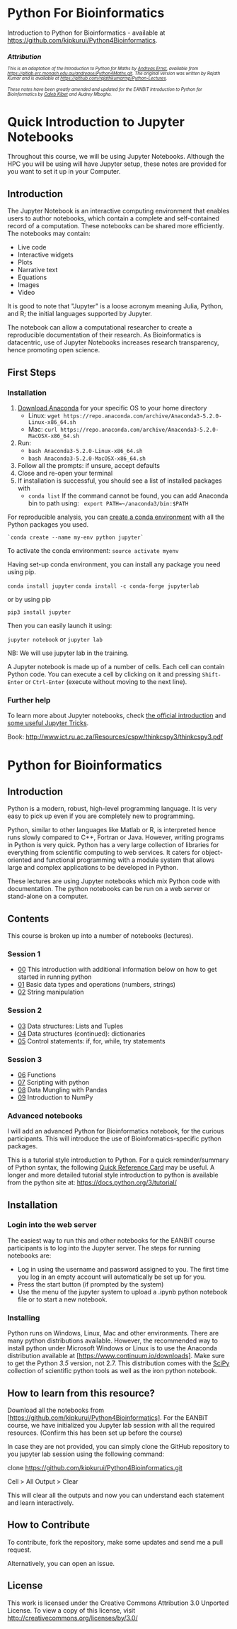 # Python For Bioinformatics

Introduction to Python for Bioinformatics - available at https://github.com/kipkurui/Python4Bioinformatics.

<small><small><i>

## Attribution
This is an adaptation of the Introduction to Python for Maths by [Andreas Ernst](http://users.monash.edu.au/~andreas), available from https://gitlab.erc.monash.edu.au/andrease/Python4Maths.git. The original version was written by Rajath Kumar and is available at https://github.com/rajathkumarmp/Python-Lectures.

These notes have been greatly amended and updated for the EANBiT Introduction to Python for Bioinformatics by [Caleb Kibet](https://twitter.com/calkibet) and Audrey Mbogho. 
</small></small></i>

# Quick Introduction to Jupyter Notebooks

Throughout this course, we will be using Jupyter Notebooks. Although the HPC you will be using will have Jupyter setup, these notes are provided for you want to set it up in your Computer. 

## Introduction
The Jupyter Notebook is an interactive computing environment that enables users to author notebooks, which contain a complete and self-contained record of a computation. These notebooks can be shared more efficiently. The notebooks may contain:
* Live code
* Interactive widgets
* Plots
* Narrative text
* Equations
* Images
* Video

It is good to note that "Jupyter" is a loose acronym meaning Julia, Python, and R; the initial languages supported by Jupyter. 

The notebook can allow a computational researcher to create a reproducible documentation of their research. As Bioinformatics is datacentric, use of Jupyter Notebooks increases research transparency, hence promoting open science. 

## First Steps

### Installation

1. [Download Anaconda](https://www.anaconda.com/download/) for your specific OS to your home directory
    - Linux: `wget https://repo.anaconda.com/archive/Anaconda3-5.2.0-Linux-x86_64.sh`
    - Mac: `curl https://repo.anaconda.com/archive/Anaconda3-5.2.0-MacOSX-x86_64.sh`
2. Run:
    - `bash Anaconda3-5.2.0-Linux-x86_64.sh`
    - `bash Anaconda3-5.2.0-MacOSX-x86_64.sh`
3. Follow all the prompts: if unsure, accept defaults
4. Close and re-open your terminal
5. If installation is successful, you should see a list of installed packages with
    - `conda list`
If the command cannot be found, you can add Anaconda bin to path using:
    ` export PATH=~/anaconda3/bin:$PATH`

For reproducible analysis, you can [create a conda environment](https://conda.io/docs/user-guide/tasks/manage-environments.html) with all the Python packages you used.

    `conda create --name my-env python jupyter`
    
To activate the conda environment:
    `source activate myenv`

Having set-up conda environment, you can install any package you need using pip. 

`conda install jupyter`
`conda install -c conda-forge jupyterlab`

or by using pip

`pip3 install jupyter`

Then you can easily launch it using:

`jupyter notebook` or `jupyter lab`

NB: We will use jupyter lab in the training. 


A Jupyter notebook is made up of a number of cells. Each cell can contain Python code. You can execute a cell by clicking on it and pressing `Shift-Enter` or `Ctrl-Enter` (execute without moving to the next line). 

    
### Further help

To learn more about Jupyter notebooks, check [the official introduction](http://nbviewer.jupyter.org/github/jupyter/notebook/blob/master/docs/source/examples/Notebook/Notebook%20Basics.ipynb) and [some useful Jupyter Tricks](https://www.dataquest.io/blog/jupyter-notebook-tips-tricks-shortcuts/). 

Book: http://www.ict.ru.ac.za/Resources/cspw/thinkcspy3/thinkcspy3.pdf

# Python for Bioinformatics

## Introduction

Python is a modern, robust, high-level programming language. It is very easy to pick up even if you are completely new to programming. 

Python, similar to other languages like Matlab or R, is interpreted hence runs slowly compared to C++, Fortran or Java. However, writing programs in Python is very quick. Python has a very large collection of libraries for everything from scientific computing to web services. It caters for object-oriented and functional programming with a module system that allows large and complex applications to be developed in Python. 

These lectures are using Jupyter notebooks which mix Python code with documentation. The python notebooks can be run on a web server or stand-alone on a computer.


## Contents

This course is broken up into a number of notebooks (lectures).
### Session 1
* [00](Intro-to-Python/00.ipynb) This introduction with additional information below on how to get started in running python
* [01](Intro-to-Python/01.ipynb) Basic data types and operations (numbers, strings) 
* [02](Intro-to-Python/02.ipynb) String manipulation 
### Session 2
* [03](Intro-to-Python/03.ipynb) Data structures: Lists and Tuples
* [04](Intro-to-Python/04.ipynb) Data structures (continued): dictionaries
* [05](Intro-to-Python/05.ipynb) Control statements: if, for, while, try statements
### Session 3
* [06](Intro-to-Python/06.ipynb) Functions
* [07](Intro-to-Python/07.ipynb) Scripting with python
* [08](Intro-to-Python/08.ipynb) Data Mungling with Pandas
* [09](Intro-to-Python/09.ipynb) Introduction to NumPy

### Advanced notebooks
I will add an advanced Python for Bioinformatics notebook, for the curious participants. This will introduce the use of Bioinformatics-specific python packages.


This is a tutorial style introduction to Python. For a quick reminder/summary of Python syntax, the following [Quick Reference Card](http://www.cs.put.poznan.pl/csobaniec/software/python/py-qrc.html) may be useful. A longer and more detailed tutorial style introduction to python is available from the python site at: https://docs.python.org/3/tutorial/


## Installation

### Login into the web server
The easiest way to run this and other notebooks for the EANBiT course participants is to log into the Jupyter server. The steps for running notebooks are:
* Log in using the username and password assigned to you. The first time you log in an empty account will automatically be set up for you.
* Press the start button (if prompted by the system)
* Use the menu of the jupyter system to upload a .ipynb python notebook file or to start a new notebook.

### Installing 

Python runs on Windows, Linux, Mac and other environments. There are many python distributions available. However, the recommended way to install python under Microsoft Windows or Linux is to use the Anaconda distribution available at [https://www.continuum.io/downloads]. Make sure to get the Python *3.5* version, not 2.7. This distribution comes with the [SciPy](https://www.scipy.org/) collection of scientific python tools as well as the iron python notebook.

## How to learn from this resource?

Download all the notebooks from [https://github.com/kipkurui/Python4Bioinformatics]. For the EANBiT course, we have initialized you Jupyter lab session with all the required resources. (Confirm this has been set up before the course)

In case they are not provided, you can simply clone the GitHub repository to you jupyter lab session using the following command:

clone https://github.com/kipkurui/Python4Bioinformatics.git

Cell > All Output > Clear

This will clear all the outputs and now you can understand each statement and learn interactively.

## How to Contribute

To contribute, fork the repository, make some updates and send me a pull request. 

Alternatively, you can open an issue. 

## License
This work is licensed under the Creative Commons Attribution 3.0 Unported License. To view a copy of this license, visit http://creativecommons.org/licenses/by/3.0/
